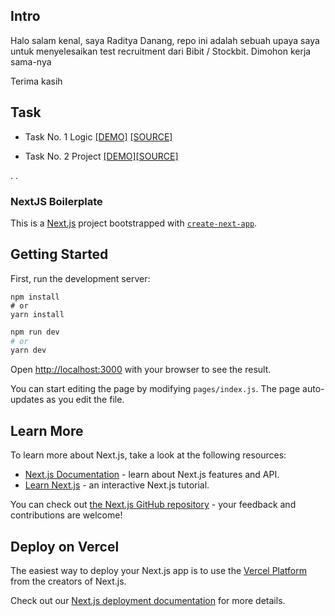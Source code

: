 
## Intro

Halo salam kenal, saya Raditya Danang, repo ini adalah sebuah upaya saya untuk menyelesaikan test recruitment dari Bibit / Stockbit.
Dimohon kerja sama-nya

Terima kasih

## Task

- Task No. 1 Logic [[DEMO]](https://radityad-bibitstockbit-test-9k2n3fgr8.vercel.app/logictask) [[SOURCE]](https://github.com/RadityaD/radityad_bibitstockbit_test/blob/master/__task1Code.js)

- Task No. 2 Project [[DEMO]](https://radityad-bibitstockbit-test-9k2n3fgr8.vercel.app/filmdb/movies)[[SOURCE]](https://github.com/RadityaD/radityad_bibitstockbit_test)

.
.


### NextJS Boilerplate

This is a [Next.js](https://nextjs.org/) project bootstrapped with [`create-next-app`](https://github.com/vercel/next.js/tree/canary/packages/create-next-app).

## Getting Started

First, run the development server:

```
npm install
# or
yarn install
```

```bash
npm run dev
# or
yarn dev
```

Open [http://localhost:3000](http://localhost:3000) with your browser to see the result.

You can start editing the page by modifying `pages/index.js`. The page auto-updates as you edit the file.

## Learn More

To learn more about Next.js, take a look at the following resources:

- [Next.js Documentation](https://nextjs.org/docs) - learn about Next.js features and API.
- [Learn Next.js](https://nextjs.org/learn) - an interactive Next.js tutorial.

You can check out [the Next.js GitHub repository](https://github.com/vercel/next.js/) - your feedback and contributions are welcome!

## Deploy on Vercel

The easiest way to deploy your Next.js app is to use the [Vercel Platform](https://vercel.com/import?utm_medium=default-template&filter=next.js&utm_source=create-next-app&utm_campaign=create-next-app-readme) from the creators of Next.js.

Check out our [Next.js deployment documentation](https://nextjs.org/docs/deployment) for more details.
